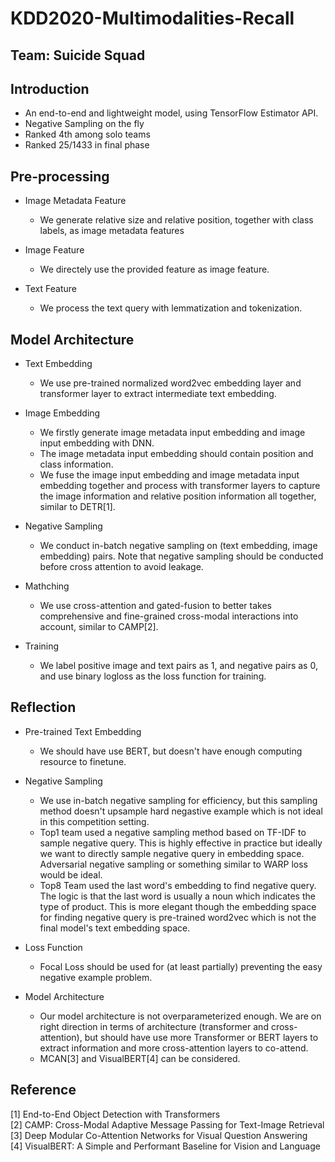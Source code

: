 # KDD2020-Multimodalities-Recall

## Team: Suicide Squad

## Introduction
- An end-to-end and lightweight model, using TensorFlow Estimator API.
- Negative Sampling on the fly
- Ranked 4th among solo teams
- Ranked 25/1433 in final phase

## Pre-processing
- Image Metadata Feature  
  - We generate relative size and relative position, together with class labels, as image metadata features

- Image Feature
  - We directely use the provided feature as image feature.

- Text Feature
  - We process the text query with lemmatization and tokenization.

## Model Architecture
- Text Embedding
  - We use pre-trained normalized word2vec embedding layer and transformer layer to extract intermediate text embedding.

- Image Embedding
  - We firstly generate image metadata input embedding and image input embedding with DNN.
  - The image metadata input embedding should contain position and class information.
  - We fuse the image input embedding and image metadata input embedding together and process with transformer layers to capture the image information and relative position information all together, similar to DETR[1].

- Negative Sampling
  - We conduct in-batch negative sampling on (text embedding, image embedding) pairs. Note that negative sampling should be conducted before cross attention to avoid leakage.

- Mathching
  - We use cross-attention and gated-fusion to better takes comprehensive and fine-grained cross-modal interactions into account, similar to CAMP[2].

- Training
  - We label positive image and text pairs as 1, and negative pairs as 0, and use binary logloss as the loss function for training.

## Reflection
- Pre-trained Text Embedding
  - We should have use BERT, but doesn't have enough computing resource to finetune.

- Negative Sampling
  - We use in-batch negative sampling for efficiency, but this sampling method doesn't upsample hard negastive example which is not ideal in this competition setting.
  - Top1 team used a negative sampling method based on TF-IDF to sample negative query. This is highly effective in practice but ideally we want to directly sample negative query in embedding space. Adversarial negative sampling or something similar to WARP loss would be ideal.
  - Top8 Team used the last word's embedding to find negative query. The logic is that the last word is usually a noun which indicates the type of product. This is more elegant though the embedding space for finding negative query is pre-trained word2vec which is not the final model's text embedding space.

- Loss Function
  - Focal Loss should be used for (at least partially) preventing the easy negative example problem.

- Model Architecture
  - Our model architecture is not overparameterized enough. We are on right direction in terms of architecture (transformer and cross-attention), but should have use more Transformer or BERT layers to extract information and more cross-attention layers to co-attend.
  - MCAN[3] and VisualBERT[4] can be considered.



## Reference
[1] End-to-End Object Detection with Transformers  
[2] CAMP: Cross-Modal Adaptive Message Passing for Text-Image Retrieval  
[3] Deep Modular Co-Attention Networks for Visual Question Answering  
[4] VisualBERT: A Simple and Performant Baseline for Vision and Language  
